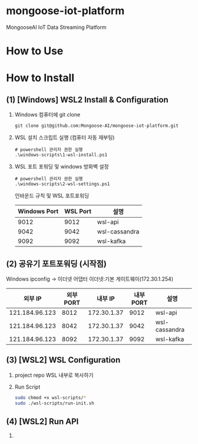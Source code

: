 # mongoose-iot-platform
MongooseAI IoT Data Streaming Platform

# How to Use


# How to Install

## (1) [Windows] WSL2 Install & Configuration

1. Windows 컴퓨터에 git clone

    ```
    git clone git@github.com:Mongoose-AI/mongoose-iot-platform.git
    ```

1. WSL 설치 스크립트 실행 (컴퓨터 자동 재부팅)

    ```
    # powershell 관리자 권한 실행
    .\windows-scripts\1-wsl-install.ps1
    ```

2. WSL 포트 포워딩 및 windows 방화벽 설정

    ```
    # powershell 관리자 권한 실행
    .\windows-scripts\2-wsl-settings.ps1
    ```

    인바운드 규칙 및 WSL 포트포워딩

    |Windows Port|WSL Port|설명|
    |--|--|--|
    |9012|9012|wsl-api|
    |9042|9042|wsl-cassandra|
    |9092|9092|wsl-kafka|

## (2) 공유기 포트포워딩 (시작점)

Windows ipconfig -> 이더넷 어댑터 이더넷:기본 게이트웨이(172.30.1.254)

|외부 IP|외부 PORT|내부 IP|내부 PORT|설명|
|--|--|--|--|--|
|121.184.96.123|8012|172.30.1.37|9012|wsl-api|
|121.184.96.123|8042|172.30.1.37|9042|wsl-cassandra|
|121.184.96.123|8092|172.30.1.37|9092|wsl-kafka|

## (3) [WSL2] WSL Configuration

1. project repo WSL 내부로 복사하기
2. Run Script

    ```bash
    sudo chmod +x wsl-scripts/*
    sudo ./wsl-scripts/run-init.sh
    ```

## (4) [WSL2] Run API

1.
